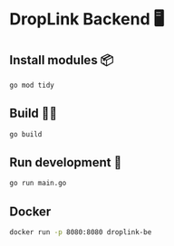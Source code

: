 # DropLink Backend 🖥️

## Install modules 📦

``` bash title="droplink/be"
go mod tidy
```

## Build 👷‍♂️

``` bash title="droplink/be"
go build
```

## Run development 🚀
``` bash title="/be"
go run main.go
```

## Docker

``` bash title="/be (Local storage)"
docker run -p 8080:8080 droplink-be
```